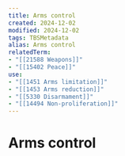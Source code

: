 ```yaml
---
title: Arms control
created: 2024-12-02
modified: 2024-12-02
tags: TBSMetadata
alias: Arms control
relatedTerm:
- "[[21588 Weapons]]"
- "[[15402 Peace]]"
use:
- "[[1451 Arms limitation]]"
- "[[1453 Arms reduction]]"
- "[[5330 Disarmament]]"
- "[[14494 Non-proliferation]]"
---
```

# Arms control
